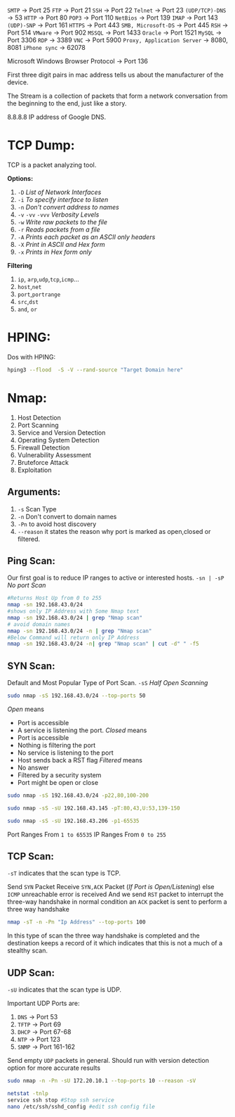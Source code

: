 `SMTP` -> Port 25 
`FTP` -> Port 21
`SSH` -> Port 22
`Telnet` -> Port 23
`(UDP/TCP)-DNS` -> 53
`HTTP` -> Port 80
`POP3` -> Port 110
`NetBios` -> Port 139
`IMAP` -> Port 143
`(UDP)-SNP` -> Port 161
`HTTPS` -> Port 443
`SMB, Microsoft-DS` -> Port 445
`RSH` -> Port 514
`VMware` -> Port 902
`MSSQL` -> Port 1433
`Oracle` -> Port 1521
`MySQL` -> Port 3306
`RDP` -> 3389
`VNC` -> Port 5900
`Proxy, Application Server` -> 8080, 8081
`iPhone sync` -> 62078


Microsoft Windows Browser Protocol -> Port 136

First three digit pairs in mac address tells us about the manufacturer of the device.

The Stream is a collection of packets that form a network conversation from the beginning to the end, just like a story.

8.8.8.8 IP address of Google DNS.

# TCP Dump:
TCP is a packet analyzing tool.

**Options:**
1. `-D` *List of Network Interfaces*
2. `-i` *To specify interface to listen*
3. `-n` *Don't convert address to names*
4. `-v` `-vv` `-vvv` *Verbosity Levels*
5. `-w` *Write raw packets to the file*
6. `-r` *Reads packets from a file*
7. `-A` *Prints each packet as an ASCII only headers*
8. `-X` *Print in ASCII and Hex form*
9. `-x` *Prints in Hex form only*

**Filtering**
1. `ip`, `arp`,`udp`,`tcp`,`icmp`...
2. `host`,`net`
3. `port`,`portrange`
4. `src`,`dst`
5. `and`, `or`

# HPING:
Dos with HPING:
```bash
hping3 --flood  -S -V --rand-source "Target Domain here"
```

# Nmap:
1. Host Detection
2. Port Scanning
3. Service and Version Detection
4. Operating System Detection
5. Firewall Detection
6. Vulnerability Assessment
7. Bruteforce Attack
8. Exploitation

## Arguments:
1. `-s` Scan Type
2. `-n` Don't convert to domain names
3. `-Pn` to avoid host discovery
4. `--reason` it states the reason why port is marked as open,closed or filtered.

## Ping Scan:
Our first goal is to reduce IP ranges to active or interested hosts.
`-sn | -sP` *No port Scan*

```bash
#Returns Host Up from 0 to 255
nmap -sn 192.168.43.0/24 
#shows only IP Address with Some Nmap text
nmap -sn 192.168.43.0/24 | grep "Nmap scan" 
# avoid domain names
nmap -sn 192.168.43.0/24 -n | grep "Nmap scan" 
#Below Command will return only IP Address
nmap -sn 192.168.43.0/24 -n| grep "Nmap scan" | cut -d" " -f5
```



## SYN Scan:
Default and Most Popular Type of Port Scan.
`-sS` *Half Open Scanning*

```bash
sudo nmap -sS 192.168.43.0/24 --top-ports 50
```

*Open* means 
* Port is accessible 
* A service is listening the port.
*Closed* means 
* Port is accessible
* Nothing is filtering the port
* No service is listening to the port
* Host sends back a RST flag
*Filtered* means
* No answer
* Filtered by a security system
* Port might be open or close

```bash
sudo nmap -sS 192.168.43.0/24 -p22,80,100-200

sudo nmap -sS -sU 192.168.43.145 -pT:80,43,U:53,139-150

sudo nmap -sS -sU 192.168.43.206 -p1-65535 
```

Port Ranges From `1 to 65535`
IP Ranges From `0 to 255`

## TCP Scan:
`-sT` indicates that the scan type is TCP.

Send `SYN` Packet
Receive `SYN,ACK` Packet (*If Port is Open/Listening*) else `ICMP` unreachable error is received
And we send `RST` packet to interrupt the three-way handshake in normal condition an `ACK` packet is sent to perform a three way handshake

```bash
nmap -sT -n -Pn "Ip Address" --top-ports 100
```

In this type of scan the three way handshake is completed and the destination keeps a record of it which indicates that this is not a much of a stealthy scan.

## UDP Scan:
`-sU` indicates that the scan type is UDP.

Important UDP Ports are:
1. `DNS` -> Port 53
2. `TFTP` -> Port 69
3. `DHCP` -> Port 67-68 
4. `NTP` -> Port 123
5. `SNMP` -> Port 161-162

Send empty `UDP` packets in general. Should run with version detection option for more accurate results 

```bash
sudo nmap -n -Pn -sU 172.20.10.1 --top-ports 10 --reason -sV
```

```bash
netstat -tnlp
service ssh stop #Stop ssh service
nano /etc/ssh/sshd_config #edit ssh config file
```





